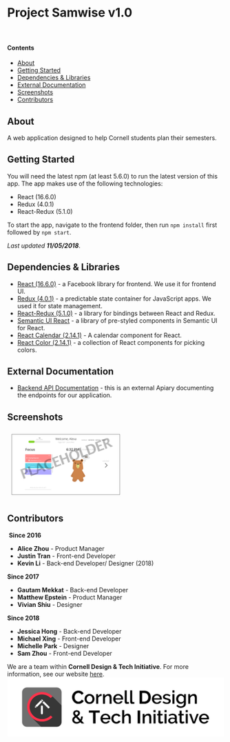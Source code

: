# Project Samwise v1.0
​
#### Contents
  - [About](#about)
  - [Getting Started](#getting-started)
  - [Dependencies & Libraries](#dependencies--libraries)
  - [External Documentation](#external-documentation)
  - [Screenshots](#screenshots)
  - [Contributors](#contributors)
​
## About
A web application designed to help Cornell students plan their semesters.
​
## Getting Started
You will need the latest npm (at least 5.6.0) to run the latest version of this app. The app makes use of the following technologies:
​
 * React (16.6.0)
 * Redux (4.0.1)
 * React-Redux (5.1.0)

To start the app, navigate to the frontend folder, then run `npm install` first followed by `npm start`.

_Last updated **11/05/2018**_.
​
## Dependencies & Libraries
 * [React (16.6.0)](https://reactjs.org/) - a Facebook library for frontend. We use it for frontend UI.
 * [Redux (4.0.1)](https://redux.js.org/) - a predictable state container for JavaScript apps. We used it for state management.
 * [React-Redux (5.1.0)](https://github.com/reduxjs/react-redux) - a library for bindings between React and Redux.
 * [Semantic UI React](https://react.semantic-ui.com/) - a library of pre-styled components in Semantic UI for React.
 * [React Calendar (2.14.1)](https://www.npmjs.com/package/react-calendar) - A calendar component for React.
 * [React Color (2.14.1)](https://casesandberg.github.io/react-color/) - a collection of React components for picking colors.
​
## External Documentation

* [Backend API Documentation](https://apiary.io/) - this is an external Apiary documenting the endpoints for our application.
​
## Screenshots

<img src="./screenshots/placeholder1.png" width="250px" style="margin: 10px; border: 1px rgba(0,0,0,0.4) solid;">
​

## Contributors
​
**Since 2016**
* **Alice Zhou** - Product Manager
* **Justin Tran** - Front-end Developer
* **Kevin Li** - Back-end Developer/ Designer (2018)

**Since 2017**
* **Gautam Mekkat** - Back-end Developer
* **Matthew Epstein** - Product Manager
* **Vivian Shiu** - Designer

**Since 2018**
* **Jessica Hong** - Back-end Developer
* **Michael Xing** - Front-end Developer
* **Michelle Park** - Designer
* **Sam Zhou** - Front-end Developer
​

We are a team within **Cornell Design & Tech Initiative**. For more information, see our website [here](https://cornelldti.org/).
<img src="https://raw.githubusercontent.com/cornell-dti/design/master/Branding/Wordmark/Dark%20Text/Transparent/Wordmark-Dark%20Text-Transparent%403x.png">
​
